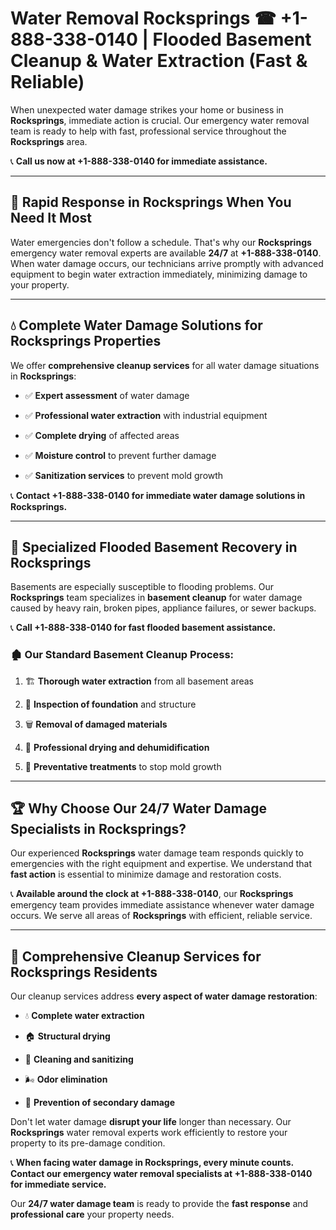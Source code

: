 # Water Removal Rocksprings ☎ +1-888-338-0140 | Flooded Basement Cleanup & Water Extraction (Fast & Reliable)

When unexpected water damage strikes your home or business in **Rocksprings**, immediate action is crucial. Our emergency water removal team is ready to help with fast, professional service throughout the **Rocksprings** area. 

📞 **Call us now at +1-888-338-0140 for immediate assistance.**
---
## 🚀 Rapid Response in Rocksprings When You Need It Most
Water emergencies don't follow a schedule. That's why our **Rocksprings** emergency water removal experts are available **24/7** at **+1-888-338-0140**. When water damage occurs, our technicians arrive promptly with advanced equipment to begin water extraction immediately, minimizing damage to your property.
---
## 💧 Complete Water Damage Solutions for Rocksprings Properties
We offer **comprehensive cleanup services** for all water damage situations in **Rocksprings**:
- ✅ **Expert assessment** of water damage  
- ✅ **Professional water extraction** with industrial equipment  
- ✅ **Complete drying** of affected areas  
- ✅ **Moisture control** to prevent further damage  
- ✅ **Sanitization services** to prevent mold growth  
📞 **Contact +1-888-338-0140 for immediate water damage solutions in Rocksprings.**
---
## 🌊 Specialized Flooded Basement Recovery in Rocksprings
Basements are especially susceptible to flooding problems. Our **Rocksprings** team specializes in **basement cleanup** for water damage caused by heavy rain, broken pipes, appliance failures, or sewer backups. 
📞 **Call +1-888-338-0140 for fast flooded basement assistance.**
### 🏚️ Our Standard Basement Cleanup Process:
1. 🏗️ **Thorough water extraction** from all basement areas  
2. 🔎 **Inspection of foundation** and structure  
3. 🗑️ **Removal of damaged materials**  
4. 💨 **Professional drying and dehumidification**  
5. 🚫 **Preventative treatments** to stop mold growth  
---
## 🏆 Why Choose Our 24/7 Water Damage Specialists in Rocksprings?
Our experienced **Rocksprings** water damage team responds quickly to emergencies with the right equipment and expertise. We understand that **fast action** is essential to minimize damage and restoration costs.
📞 **Available around the clock at +1-888-338-0140**, our **Rocksprings** emergency team provides immediate assistance whenever water damage occurs. We serve all areas of **Rocksprings** with efficient, reliable service.
---
## 🧹 Comprehensive Cleanup Services for Rocksprings Residents
Our cleanup services address **every aspect of water damage restoration**:
- 💧 **Complete water extraction**  
- 🏠 **Structural drying**  
- 🧼 **Cleaning and sanitizing**  
- 🌬️ **Odor elimination**  
- 🚫 **Prevention of secondary damage**  
Don't let water damage **disrupt your life** longer than necessary. Our **Rocksprings** water removal experts work efficiently to restore your property to its pre-damage condition.
📞 **When facing water damage in Rocksprings, every minute counts. Contact our emergency water removal specialists at +1-888-338-0140 for immediate service.**
Our **24/7 water damage team** is ready to provide the **fast response** and **professional care** your property needs.
